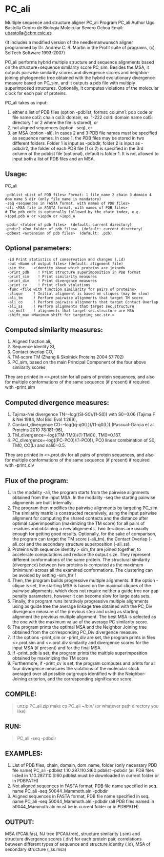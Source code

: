 # PC_ali
Multiple sequence and structure aligner PC_ali
Program PC_ali
Author Ugo Bastolla Centro de Biologia Molecular Severo Ochoa
Email: <ubastolla@cbm.csic.es>

(It includes a modified version of the needlemanwunsch aligner programmed by Dr. Andrew C. R. Martin in the Profit suite of programs, (c) SciTech Software 1993-2007)

PC_ali performs hybrid multiple structure and sequence alignments based on the structure+sequence similarity score PC_sim. Besides the MSA, it outputs pairwise similarity scores and divergence scores and neighbor-joining phylogenetic tree obtained with the hybrid evolutionary divergence measure based on PC_sim, and it outputs a pdb file with multiply superimposed structures. Optionally, it computes violations of the molecular clock for each pair of proteins.

PC_ali takes as input:
1) either a list of PDB files (option -pdblist, format: column1: pdb code or file name col2: chain col3: domain, ex. 1-222 col4: domain name col5: directory 1 or 2 where the file is stored), or
2) not aligned sequences (option -seq), or
3) an MSA (option -ali).
In cases 2 and 3 PDB file names must be specified as sequence names.
In case 1, the PDB files may be stored in two different folders. Folder 1 is input as -pdbdir, folder 2 is input as -pdbdir2, the folder of each PDB file (1 or 2) is specified in the 3rd column of the pdblist file (optional), default is folder 1. 
It is not allowed to input both a list of PDB files and an MSA.

## Usage:
PC_ali  

	-pdblist <List of PDB files> Format: 1 file_name 2 chain 3 domain 4 dom_name 5 dir (only file_name is mandatory)
	-seq <sequences in FASTA format, with names of PDB files>
	-ali <MSA file in FASTA format, with names of PDB files>
	# The pdb code is optionally followed by the chain index, e.g. >1opd.pdb A or >1opdA or >1opd_A

	-pbdir <folder of pdb files>  (default: current directory)
 	-pbdir2 <2nd folder of pdb files>  (default: current directory)
  	-pdbext <extension of pdb files>  (default: .pdb)

## Optional parameters:
	 -id Print statistics of conservation and changes (.id)
	 -out <Name of output files> (default: alignment file)
  	 -sim_thr    <identity above which proteins are joined>
	 -print_pdb    ! Print structure superimposition in PDB format
	 -print_sim    ! Print similarity measures
	 -print_div    ! Print divergence measures
	 -print_cv     ! Print clock violations
	 -func <file with function similarity for pairs of proteins>
  	 -clique     ! Initial alignment is based on cliques (may be slow)
	 -ali_tm     ! Perform pairwise alignments that target TM score
	 -ali_co     ! Perform pairwise alignments that target Contact Overlap
	 -ali_ss     ! Perform alignments that target sec.structure
	 -ss_mult    ! alignments that target sec.structure are MSA
	 -shift_max <Maximum shift for targeting sec.str.>

## Computed similarity measures:
1) Aligned fraction ali,
2) Sequence identity SI,	
3) Contact overlap CO,
4) TM-score TM (Zhang & Skolnick Proteins 2004 57:702)
5) PC_sim, based on the main Principal Component of the four above similarity scores

They are printed in <>.prot.sim for all pairs of protein sequences, and also for multiple conformations of the same sequence (if present) if required with -print_sim

## Computed divergence measures:
1) Tajima-Nei divergence TN=-log((SI-S0)/(1-S0)) with S0=0.06 (Tajima F & Nei 1984, Mol Biol Evol 1:269),
2) Contact_divergence CD=-log((q-q0(L))/(1-q0(L)) (Pascual-Garcia et al Proteins 2010 78:181-96),
3) TM_divergence=-log((TM-TM0)/(1-TM0)), TM0=0.167.
4) PC_divergence=-log((PC-PC0)/(1-PC0)), PC0 linear combination of S0, TM0, CO(L) and nali0=0.5.

They are printed in <>.prot.div for all pairs of protein sequences, and also for multiple conformations of the same sequence (if present) if required with -print_div

## Flux of the program:
1) In the modality -ali, the program starts from the pairwise alignments obtained from the input MSA. In the modality -seq the starting pairwise alignments are built internally.
2) The program then modifies the pairwise alignments by targeting PC_sim. The similarity matrix is constructed recursively, using the input pairwise alignment for computing the shared contacts and the distance after optimal superimposition (maximizing the TM score) for all pairs of residues and obtaining a new alignments. Two iterations are usually enough for getting good results. Optionally, for the sake of comparison, the program can target the TM score (-ali_tm), the Contact Overlap (-ali_co) and the secondary structure superposition (-ali_ss).	
3) Proteins with sequence identity > sim_thr are joined together, to accelerate computations and reduce the output size. They represent different conformations of the same protein. The structural similarity (divergence) between two proteins is computed as the maximum (minimum) across all the examined conformations. The clustering can be avoided by setting -sim_thr 1
4) Then, the program builds progressive multiple alignments. If the option -clique is set, the starting MSA is based on the maximal cliques of the pairwise alignments, which does not require neither a guide tree nor gap penalty parameters, however it can become slow for large data sets.
5) Finally, the program runs iteratively progressive multiple alignments using as guide tree the average linkage tree obtained with the PC_Div divergence measure of the previous step and using as starting alignment the previous multiple alignment. The best MSA is selected as the one with the maximum value of the average PC similarity score.
6) The program prints the optimal MSA and the Neighbor Joining tree obtained from the corresponding PC_Div divergence measure.
7) If the options -print_sim or -print_div are set, the program prints in files <>.prot.sim and <>.prot.div similarity and divergence scores for the input MSA (if present) and for the final MSA.
8) If -print_pdb is set, the program prints the multiple superimposition obtained by maximizing the TM score
9) Furthermore, if -print_cv is set, the program computes and prints for all four divergence measures the violations of the molecular clock averaged over all possible outgroups identified with the Neighbor-Joining criterion, and the corresponding significance score.


## COMPILE:
>unzip PC_ali.zip
>make
>cp PC_ali ~/bin/ (or whatever path directory you like)

## RUN:
>PC_ali -seq <sequence file> -pdbdir <path to PDB files>

## EXAMPLES:
1) List of PDB files, chain, domain, dom_name, folder (only necessary PDB file name)
PC_ali -pdblist 1.10.287.110.SI60.pdblist -pdbdir <PDBPATH>
(all PDB files listed in 1.10.287.110.SI60.pdblist must be downloaded in current folder or in PDBPATH)
2) Not aligned sequences in FASTA format, PDB file name specified in seq. name
PC_ali -seq 50044_Mammoth.aln -pdbdir <PDBPATH>
3) Aligned sequences in FASTA format, PDB file name specified in seq. name
PC_ali -seq 50044_Mammoth.aln -pdbdir <PDBPATH>
(all PDB files named in 50044_Mammoth.aln must be in current folder or in PDBPATH)

## OUTPUT:
MSA (PCAli.fas),
NJ tree (PCAli.tree), 
structure similarity (.sim) and structure divergence scores (.div) for each protein pair,
correlations between different types of sequence and structure identity (.id),
MSA of secondary structure (_ss.msa)

